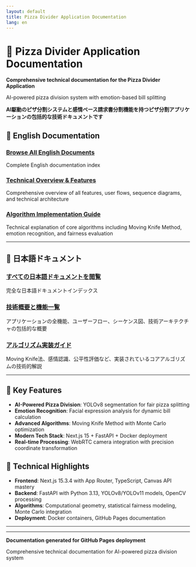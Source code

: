 ```yaml
---
layout: default
title: Pizza Divider Application Documentation
lang: en
---
```


# 🍕 Pizza Divider Application Documentation

**Comprehensive technical documentation for the Pizza Divider Application**

AI-powered pizza division system with emotion-based bill splitting

**AI駆動のピザ分割システムと感情ベース請求書分割機能を持つピザ分割アプリケーションの包括的な技術ドキュメントです**

## 📖 English Documentation

### [Browse All English Documents](./en/)
Complete English documentation index

### [Technical Overview & Features](./en/pizza-divider-technical-overview)
Comprehensive overview of all features, user flows, sequence diagrams, and technical architecture


### [Algorithm Implementation Guide](./en/pizza-divider-algorithm-explained)
Technical explanation of core algorithms including Moving Knife Method, emotion recognition, and fairness evaluation

---

## 📖 日本語ドキュメント

### [すべての日本語ドキュメントを閲覧](./ja/)
完全な日本語ドキュメントインデックス

### [技術概要と機能一覧](./ja/pizza-divider-technical-overview)
アプリケーションの全機能、ユーザーフロー、シーケンス図、技術アーキテクチャの包括的な概要


### [アルゴリズム実装ガイド](./ja/pizza-divider-algorithm-explained)
Moving Knife法、感情認識、公平性評価など、実装されているコアアルゴリズムの技術的解説

---

## 🚀 Key Features

- **AI-Powered Pizza Division**: YOLOv8 segmentation for fair pizza splitting
- **Emotion Recognition**: Facial expression analysis for dynamic bill calculation  
- **Advanced Algorithms**: Moving Knife Method with Monte Carlo optimization
- **Modern Tech Stack**: Next.js 15 + FastAPI + Docker deployment
- **Real-time Processing**: WebRTC camera integration with precision coordinate transformation

## 🔧 Technical Highlights

- **Frontend**: Next.js 15.3.4 with App Router, TypeScript, Canvas API mastery
- **Backend**: FastAPI with Python 3.13, YOLOv8/YOLOv11 models, OpenCV processing
- **Algorithms**: Computational geometry, statistical fairness modeling, Monte Carlo integration
- **Deployment**: Docker containers, GitHub Pages documentation

---

---

**Documentation generated for GitHub Pages deployment**

Comprehensive technical documentation for AI-powered pizza division system